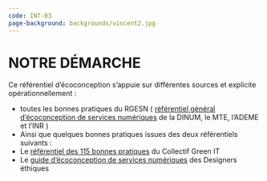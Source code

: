 ```yaml
---
code: INT-03
page-background: backgrounds/vincent2.jpg
---
```

# NOTRE DÉMARCHE

Ce référentiel d’écoconception s’appuie sur différentes sources et explicite opérationnellement :

* toutes les bonnes pratiques du RGESN ( [référentiel général d’écoconception de services numériques](https://ecoresponsable.numerique.gouv.fr/publications/referentiel-general-ecoconception/) de la DINUM, le MTE, l’ADEME et l’INR )
* Ainsi que quelques bonnes pratiques issues des deux référentiels suivants :
* Le [référentiel des 115 bonnes pratiques](https://github.com/cnumr/best-practices) du Collectif Green IT
* Le [guide d’écoconception de services numériques](https://beta.designersethiques.org/fr/thematique-ecoconception/guide-d-ecoconception) des Designers éthiques
